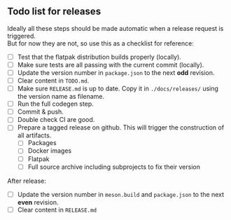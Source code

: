 ## Todo list for releases

Ideally all these steps should be made automatic when a release request is triggered.  
But for now they are not, so use this as a checklist for reference:

- [ ] Test that the flatpak distribution builds properly (locally).
- [ ] Make sure tests are all passing with the current commit (locally).
- [ ] Update the version number in `package.json` to the next **odd** revision.
- [ ] Clear content in `TODO.md`.
- [ ] Make sure `RELEASE.md` is up to date. Copy it in `./docs/releases/` using the version name as filename.
- [ ] Run the full codegen step.
- [ ] Commit & push.
- [ ] Double check CI are good.
- [ ] Prepare a tagged release on github. This will trigger the construction of all artifacts.
  - [ ] Packages
  - [ ] Docker images
  - [ ] Flatpak
  - [ ] Full source archive including subprojects to fix their version

After release:

- [ ] Update the version number in `meson.build` and `package.json` to the next **even** revision.
- [ ] Clear content in `RELEASE.md`
